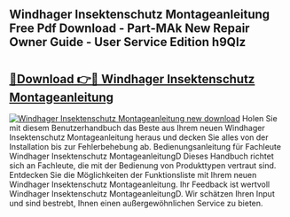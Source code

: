 ## Windhager Insektenschutz Montageanleitung Free Pdf Download - Part-MAk New Repair Owner Guide - User Service Edition h9QIz

# <h2><a href="http://df8y7w.blite.top/?on=Windhager+Insektenschutz+Montageanleitung">🔗Download 👉🔴 Windhager Insektenschutz Montageanleitung</a></h2>

[![Windhager Insektenschutz Montageanleitung new download](https://i.imgur.com/lujVjoI.png)](http://df8y7w.blite.top/?on=Windhager+Insektenschutz+Montageanleitung)
Holen Sie mit diesem Benutzerhandbuch das Beste aus Ihrem neuen Windhager Insektenschutz Montageanleitung heraus und decken Sie alles von der Installation bis zur Fehlerbehebung ab. Bedienungsanleitung für Fachleute Windhager Insektenschutz MontageanleitungD Dieses Handbuch richtet sich an Fachleute, die mit der Bedienung von Produkttypen vertraut sind. Entdecken Sie die Möglichkeiten der Funktionsliste mit Ihrem neuen Windhager Insektenschutz Montageanleitung. Ihr Feedback ist wertvoll Windhager Insektenschutz MontageanleitungD. Wir schätzen Ihren Input und sind bestrebt, Ihnen einen außergewöhnlichen Service zu bieten.
